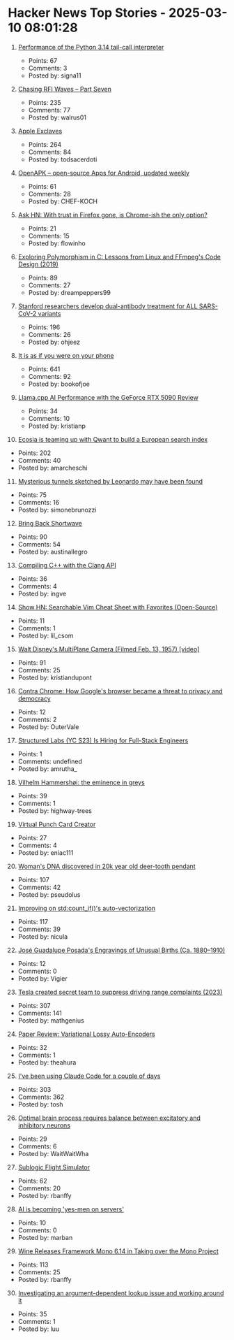 # Hacker News Top Stories - 2025-03-10 08:01:28

1. [Performance of the Python 3.14 tail-call interpreter](https://blog.nelhage.com/post/cpython-tail-call/)
   - Points: 67
   - Comments: 3
   - Posted by: signa11

2. [Chasing RFI Waves – Part Seven](https://raoulpop.com/2012/04/15/chasing-rfi-waves-part-seven/)
   - Points: 235
   - Comments: 77
   - Posted by: walrus01

3. [Apple Exclaves](https://randomaugustine.medium.com/on-apple-exclaves-d683a2c37194)
   - Points: 264
   - Comments: 84
   - Posted by: todsacerdoti

4. [OpenAPK – open-source Apps for Android, updated weekly](https://www.openapk.net)
   - Points: 61
   - Comments: 28
   - Posted by: CHEF-KOCH

5. [Ask HN: With trust in Firefox gone, is Chrome-ish the only option?](undefined)
   - Points: 21
   - Comments: 15
   - Posted by: flowinho

6. [Exploring Polymorphism in C: Lessons from Linux and FFmpeg's Code Design (2019)](https://leandromoreira.com/2019/08/02/linux-ffmpeg-source-internals-a-good-software-design/)
   - Points: 89
   - Comments: 27
   - Posted by: dreampeppers99

7. [Stanford researchers develop dual-antibody treatment for ALL SARS-CoV-2 variants](https://www.science.org/doi/10.1126/scitranslmed.adq5720)
   - Points: 196
   - Comments: 26
   - Posted by: ohjeez

8. [It is as if you were on your phone](https://pippinbarr.com/it-is-as-if-you-were-on-your-phone/info/)
   - Points: 641
   - Comments: 92
   - Posted by: bookofjoe

9. [Llama.cpp AI Performance with the GeForce RTX 5090 Review](https://www.phoronix.com/review/nvidia-rtx5090-llama-cpp)
   - Points: 34
   - Comments: 10
   - Posted by: kristianp

10. [Ecosia is teaming up with Qwant to build a European search index](https://blog.ecosia.org/eusp/)
   - Points: 202
   - Comments: 40
   - Posted by: amarcheschi

11. [Mysterious tunnels sketched by Leonardo may have been found](https://www.cnn.com/2025/03/01/science/leonardo-da-vinci-sforza-castle-tunnels/index.html)
   - Points: 75
   - Comments: 16
   - Posted by: simonebrunozzi

12. [Bring Back Shortwave](https://www.spectator.co.uk/article/bring-back-shortwave/)
   - Points: 90
   - Comments: 54
   - Posted by: austinallegro

13. [Compiling C++ with the Clang API](https://maskray.me/blog/2025-03-09-compiling-c++-with-clang-api)
   - Points: 36
   - Comments: 4
   - Posted by: ingve

14. [Show HN: Searchable Vim Cheat Sheet with Favorites (Open-Source)](https://nvim-cheatsheet.vercel.app/)
   - Points: 11
   - Comments: 1
   - Posted by: lil_csom

15. [Walt Disney's MultiPlane Camera (Filmed Feb. 13, 1957) [video]](https://www.youtube.com/watch?v=3YIR39KeJMk)
   - Points: 91
   - Comments: 25
   - Posted by: kristiandupont

16. [Contra Chrome: How Google's browser became a threat to privacy and democracy](https://contrachrome.com)
   - Points: 12
   - Comments: 2
   - Posted by: OuterVale

17. [Structured Labs (YC S23) Is Hiring for Full-Stack Engineers](https://www.ycombinator.com/companies/structured-labs/jobs/ADiKR9m-full-stack-engineer)
   - Points: 1
   - Comments: undefined
   - Posted by: amrutha_

18. [Vilhelm Hammershøi: the eminence in greys](https://www.richardmorris.org/blog-1-1/vilhelm-hammershi-the-eminence-in-greys)
   - Points: 39
   - Comments: 1
   - Posted by: highway-trees

19. [Virtual Punch Card Creator](https://www.masswerk.at/keypunch/)
   - Points: 27
   - Comments: 4
   - Posted by: eniac111

20. [Woman's DNA discovered in 20k year old deer-tooth pendant](https://www.cbc.ca/radio/quirks/pendant-ancient-dna-1.6832580)
   - Points: 107
   - Comments: 42
   - Posted by: pseudolus

21. [Improving on std:count_if()'s auto-vectorization](https://nicula.xyz/2025/03/08/improving-stdcountif-vectorization.html)
   - Points: 117
   - Comments: 39
   - Posted by: nicula

22. [José Guadalupe Posada's Engravings of Unusual Births (Ca. 1880–1910)](https://publicdomainreview.org/collection/posada-unusual-births/)
   - Points: 12
   - Comments: 0
   - Posted by: Vigier

23. [Tesla created secret team to suppress driving range complaints (2023)](https://www.reuters.com/investigates/special-report/tesla-batteries-range/)
   - Points: 307
   - Comments: 141
   - Posted by: mathgenius

24. [Paper Review: Variational Lossy Auto-Encoders](https://theahura.substack.com/p/ilyas-30-papers-to-carmack-vlaes)
   - Points: 32
   - Comments: 1
   - Posted by: theahura

25. [I've been using Claude Code for a couple of days](https://twitter.com/Steve_Yegge/status/1898674257808515242)
   - Points: 303
   - Comments: 362
   - Posted by: tosh

26. [Optimal brain process requires balance between excitatory and inhibitory neurons](https://phys.org/news/2025-03-optimal-brain-requires-excitatory-inhibitory.html)
   - Points: 29
   - Comments: 6
   - Posted by: WaitWaitWha

27. [Sublogic Flight Simulator](https://www.goto10retro.com/p/sublogic-flight-simulator)
   - Points: 62
   - Comments: 20
   - Posted by: rbanffy

28. [AI is becoming 'yes-men on servers'](https://twitter.com/Thom_Wolf/status/1897630495527104932)
   - Points: 10
   - Comments: 0
   - Posted by: marban

29. [Wine Releases Framework Mono 6.14 in Taking over the Mono Project](https://www.phoronix.com/news/Wine-Framework-Mono-6.14)
   - Points: 113
   - Comments: 25
   - Posted by: rbanffy

30. [Investigating an argument-dependent lookup issue and working around it](https://devblogs.microsoft.com/oldnewthing/20250214-00/?p=110868)
   - Points: 35
   - Comments: 1
   - Posted by: luu

